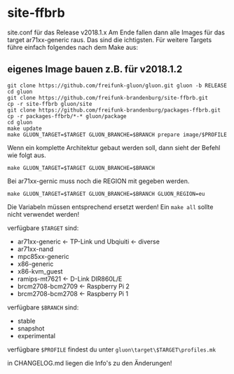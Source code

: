 # site-ffbrb
site.conf für das Release v2018.1.x
Am Ende fallen dann alle Images für das target ar71xx-generic raus. Das sind die ichtigsten.
Für weitere Targets führe einfach folgendes nach dem Make aus:
## eigenes Image bauen z.B. für v2018.1.2
```
git clone https://github.com/freifunk-gluon/gluon.git gluon -b RELEASE
cd gluon
git clone https://github.com/freifunk-brandenburg/site-ffbrb.git 
cp -r site-ffbrb gluon/site
git clone https://github.com/freifunk-brandenburg/packages-ffbrb.git
cp -r packages-ffbrb/*-* gluon/package
cd gluon
make update
make GLUON_TARGET=$TARGET GLUON_BRANCHE=$BRANCH prepare image/$PROFILE
```
Wenn ein komplette Architektur gebaut werden soll, dann sieht der Befehl wie folgt aus.

```
make GLUON_TARGET=$TARGET GLUON_BRANCHE=$BRANCH
```
Bei ar71xx-gernic muss noch die REGION mit gegeben werden.

```
make GLUON_TARGET=$TARGET GLUON_BRANCHE=$BRANCH GLUON_REGION=eu
```

Die Variabeln müssen entsprechend ersetzt werden! Ein `make all` sollte nicht verwendet werden!

verfügbare `$TARGET` sind:
- ar71xx-generic <- TP-Link und Ubqiuiti <- diverse
- ar71xx-nand
- mpc85xx-generic
- x86-generic
- x86-kvm_guest
- ramips-mt7621 <- D-Link DIR860L/E
- brcm2708-bcm2709 <- Raspberry Pi 2
- brcm2708-bcm2708 <- Raspberry Pi 1

verfügbare `$BRANCH` sind:
- stable
- snapshot
- experimental

verfügbare `$PROFILE` findest du unter `gluon\target\$TARGET\profiles.mk`

in CHANGELOG.md liegen die Info's zu den Änderungen!
